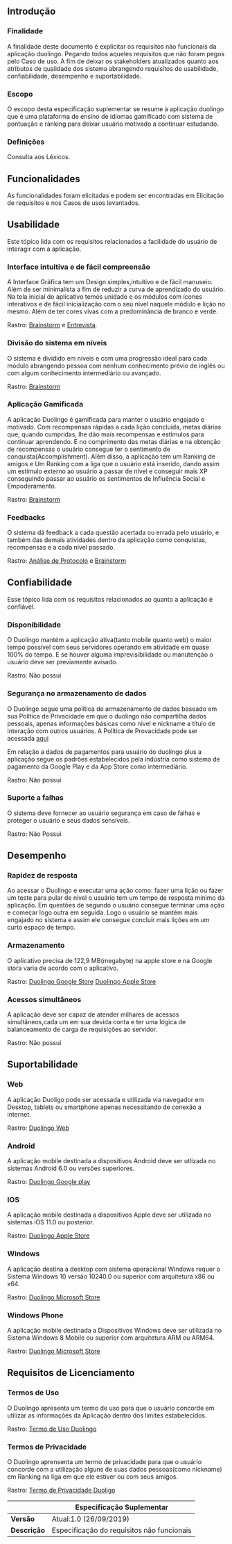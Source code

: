 ## Introdução

### Finalidade

A finalidade deste documento é explicitar os requisitos não funcionais da aplicação duolingo. Pegando todos aqueles requisitos que não foram pegos pelo Caso de uso. A fim de deixar os stakeholders atualizados quanto aos atributos de qualidade dos sistema abrangendo requisitos de usabilidade, confiabilidade, desempenho e suportabilidade.


### Escopo

O escopo desta especificação suplementar se resume à aplicação duolingo  que é uma plataforma de ensino de idiomas gamificado com sistema de pontuação e ranking para deixar usuário motivado a continuar estudando. 


### Definições

Consulta aos Léxicos.

## Funcionalidades

As funcionalidades foram elicitadas  e podem ser encontradas em Elicitação de requisitos  e nos Casos de usos levantados. 

## Usabilidade


Este tópico lida com os requisitos relacionados a facilidade do usuário de interagir com a aplicação.

### Interface intuitiva e de fácil compreensão 

A Interface Gráfica tem um Design simples,intuitivo e de  fácil manuseio. Além de ser minimalista a fim de reduzir a curva de aprendizado do usuário.
Na tela inicial do aplicativo temos unidade e os  módulos com ícones interativos e de fácil inicialização com o seu nível naquele módulo e lição no mesmo.
Além de ter cores vivas com a predominância de branco e verde.

Rastro: [Brainstorm](https://requisitos-de-software.github.io/2019.2-Duolingo/elicitacao/Brainstorming/) e [Entrevista](https://requisitos-de-software.github.io/2019.2-Duolingo/elicitacao/Entrevista/).

### Divisão do sistema em níveis 

O sistema é dividido em níveis e com uma progressão ideal para cada módulo abrangendo pessoa com nenhum conhecimento prévio de inglês ou com algum conhecimento intermediário ou avançado. 

Rastro: [Brainstorm](https://requisitos-de-software.github.io/2019.2-Duolingo/elicitacao/Brainstorming/)

### Aplicação Gamificada

A aplicação Duolingo é gamificada para manter o usuário engajado e motivado. Com recompensas rápidas a cada lição concluída, metas diárias que, quando cumpridas, lhe dão mais recompensas e estímulos para continuar aprendendo. E no comprimento das metas diárias e na obtenção de recompensas o usuário consegue ter o sentimento de conquista(Accomplishment).  Além disso, a aplicação tem um Ranking de amigos e Um Ranking com a liga que o usuário está inserido, dando assim um estímulo externo ao usuário a passar de nível e conseguir mais XP conseguindo passar ao usuário os sentimentos de Influência Social e Empoderamento.

Rastro: [Brainstorm](https://requisitos-de-software.github.io/2019.2-Duolingo/elicitacao/Brainstorming/)

### Feedbacks

O sistema dá feedback a cada questão acertada ou errada pelo usuário,  e também das demais atividades dentro da aplicação como conquistas, recompensas e a cada nível passado.

Rastro: [Análise de Protocolo](https://requisitos-de-software.github.io/2019.2-Duolingo/elicitacao/AnaliseDeProtocolo/) e [Brainstorm](https://requisitos-de-software.github.io/2019.2-Duolingo/elicitacao/Brainstorming/)

## Confiabilidade

Esse tópico lida com os requisitos relacionados ao quanto a aplicação é confiável.

### Disponibilidade

O Duolingo mantém a aplicação ativa(tanto mobile quanto web) o maior tempo possível com seus servidores operando em atividade em quase 100% do tempo. E se houver alguma imprevisibilidade ou manutenção o usuário deve ser previamente avisado.

Rastro: Não possui

### Segurança no armazenamento de dados


O Duolingo segue uma política de armazenamento de dados baseado em sua  Política de Privacidade em que o duolingo não compartilha dados pessoais, apenas informações básicas como nível e nickname a título de interação com outros usuários. A Política de Provacidade pode ser acessada [aqui](https://www.duolingo.com/privacy) 

Em relação a dados de pagamentos para usuário do duolingo plus a aplicação segue os padrões estabelecidos pela indústria como sistema de pagamento da Google Play e da App Store como intermediário. 


Rastro: Não possui


### Suporte a falhas

O sistema deve fornecer ao usuário segurança em caso de falhas e proteger o usuário e seus dados sensíveis.

Rastro: Não Possui


## Desempenho


### Rapidez de resposta

Ao acessar o Duolingo e executar uma ação como: fazer uma lição ou fazer um teste para pular de nível o usuário tem um tempo de resposta mínimo da aplicação. Em questões de segundo o usuário consegue terminar uma ação e começar logo outra em seguida. Logo o usuário se mantém mais engajado no sistema e assim ele consegue concluir mais lições em um curto espaço de tempo.

### Armazenamento 

O aplicativo precisa de 122,9 MB(megabyte) na apple store e na Google stora varia de acordo com o aplicativo.

Rastro: [Duolingo Google Store](https://play.google.com/store/apps/details?id=com.duolingo&hl=pt&referrer=utm_source%3Dduolingo.com%26utm_medium%3Dduolingo_web%26utm_content%3Dtext_link%26utm_campaign%3Dfooter_site-map) [Duolingo Apple Store](https://apps.apple.com/br/app/duolingo-learn-spanish-french/id570060128)

### Acessos simultâneos

A aplicação deve ser capaz de atender milhares de acessos simultâneos,cada um em sua devida conta e ter uma lógica de balanceamento de carga de requisições ao servidor.

Rastro: Não possui

## Suportabilidade

### Web

A aplicação Duoligo pode ser acessada e utilizada via navegador em Desktop, tablets ou smartphone apenas necessitando de conexão a internet.

Rastro: [Duolingo Web](https://www.duolingo.com)


### Android

A aplicação mobile destinada a dispositivos Android deve ser utlizada no sistemas Android 6.0 ou versões superiores.

Rastro: [Duolingo Google play](https://play.google.com/store/apps/details?id=com.duolingo&hl=pt&referrer=utm_source%3Dduolingo.com%26utm_medium%3Dduolingo_web%26utm_content%3Dtext_link%26utm_campaign%3Dfooter_site-map)

### IOS

A aplicação mobile destinada a dispositivos Apple deve ser utilizada no sistemas iOS 11.0 ou posterior.

Rastro: [Duolingo Apple Store](https://apps.apple.com/br/app/duolingo/id570060128)

### Windows

A aplicação destina a desktop com sistema operacional Windows requer o Sistema Windows 10 versão 10240.0 ou superior  com arquitetura x86 ou  x64.

Rastro: [Duolingo Microsoft Store](https://www.microsoft.com/pt-br/p/duolingo-cursos-gratis-de-ingles-espanhol-e-frances/9wzdncrcv5xn?activetab=pivot:regionofsystemrequirementstab)

### Windows Phone

A aplicação mobile destinada a Dispositivos Windows deve ser utilizada no Sistema Windows 8 Mobile ou superior com arquitetura ARM ou ARM64.

Rastro: [Duolingo Microsoft Store](https://www.microsoft.com/pt-br/p/duolingo-cursos-gratis-de-ingles-espanhol-e-frances/9wzdncrcv5xn?activetab=pivot:regionofsystemrequirementstab)

## Requisitos de Licenciamento 

### Termos de Uso

O Duolingo apresenta um termo de uso para que o usuário concorde em utilizar as informações da Aplicação dentro dos limites estabelecidos.

Rastro: [Termo de Uso Duolingo](https://www.duolingo.com/terms)

### Termos de Privacidade

O Duolingo aprensenta um termo de privacidade para que o usuário concorde com a utilização alguns de suas dados pessoas(como nickname) em Ranking na liga em que ele estiver ou com seus amigos.

Rastro: [Termo de Privacidade Duoligo](https://www.duolingo.com/privacy)



|  | Especificação Suplementar |
|----|------------|
| **Versão** | Atual:1.0 (26/09/2019) |
| **Descrição** | Especificação do requisitos não funcionais  |
